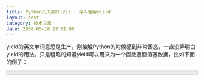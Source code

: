 ```yaml
---
title: Python天天美味(25) - 深入理解yield
layout: post
category: 技术文章
date: 2008-05-18 17:01:00
---
```


yield的英文单词意思是生产，刚接触Python的时候感到非常困惑，一直没弄明白yield的用法。只是粗略的知道yield可以用来为一个函数返回值塞数据，比如下面的例子：

<div style="border: 1px solid #cccccc; padding: 4px 5px 4px 4px; background-color: #eeeeee; font-size: 13px; width: 98%;"><!--

Code highlighting produced by Actipro CodeHighlighter (freeware)

http://www.CodeHighlighter.com/

--><span style="color: #0000ff;">def</span><span style="color: #000000;">&nbsp;addlist(alist):

&nbsp;&nbsp;&nbsp;&nbsp;</span><span style="color: #0000ff;">for</span><span style="color: #000000;">&nbsp;i&nbsp;</span><span style="color: #0000ff;">in</span><span style="color: #000000;">&nbsp;alist:

&nbsp;&nbsp;&nbsp;&nbsp;&nbsp;&nbsp;&nbsp;&nbsp;</span><span style="color: #0000ff;">yield</span><span style="color: #000000;">&nbsp;i&nbsp;</span><span style="color: #000000;">+</span><span style="color: #000000;">&nbsp;</span><span style="color: #000000;">1</span></div>
取出alist的每一项，然后把i + 1塞进去。然后通过调用取出每一项：

<div style="border: 1px solid #cccccc; padding: 4px 5px 4px 4px; background-color: #eeeeee; font-size: 13px; width: 98%;"><!--

Code highlighting produced by Actipro CodeHighlighter (freeware)

http://www.CodeHighlighter.com/

--><span style="color: #000000;">alist&nbsp;</span><span style="color: #000000;">=</span><span style="color: #000000;">&nbsp;[</span><span style="color: #000000;">1</span><span style="color: #000000;">,&nbsp;</span><span style="color: #000000;">2</span><span style="color: #000000;">,&nbsp;</span><span style="color: #000000;">3</span><span style="color: #000000;">,&nbsp;</span><span style="color: #000000;">4</span><span style="color: #000000;">]

</span><span style="color: #0000ff;">for</span><span style="color: #000000;">&nbsp;x&nbsp;</span><span style="color: #0000ff;">in</span><span style="color: #000000;">&nbsp;addlist(alist):

&nbsp;&nbsp;&nbsp;&nbsp;</span><span style="color: #0000ff;">print</span><span style="color: #000000;">&nbsp;x,</span></div>
这的确是yield应用的一个例子，但是，看过limodou的文章《[2.5版yield之学习心得](http://blog.donews.com/limodou/archive/2006/09/04/1028747.aspx)》，并自己反复体验后，对yield有了一个全新的理解。

### 
1. 包含yield的函数

假如你看到某个函数包含了yield，这意味着这个函数已经是一个Generator，它的执行会和其他普通的函数有很多不同。比如下面的简单的函数：

<div style="border: 1px solid #cccccc; padding: 4px 5px 4px 4px; background-color: #eeeeee; font-size: 13px; width: 98%;"><!--

Code highlighting produced by Actipro CodeHighlighter (freeware)

http://www.CodeHighlighter.com/

--><span style="color: #0000ff;">def</span><span style="color: #000000;">&nbsp;h():

&nbsp;&nbsp;&nbsp;&nbsp;</span><span style="color: #0000ff;">print</span><span style="color: #000000;">&nbsp;</span><span style="color: #800000;">'</span><span style="color: #800000;">To&nbsp;be&nbsp;brave</span><span style="color: #800000;">'</span><span style="color: #000000;">

&nbsp;&nbsp;&nbsp;&nbsp;</span><span style="color: #0000ff;">yield</span><span style="color: #000000;">&nbsp;</span><span style="color: #000000;">5</span><span style="color: #000000;">

h()</span></div>
可以看到，调用h()之后，print 语句并没有执行！这就是yield，那么，如何让print 语句执行呢？这就是后面要讨论的问题，通过后面的讨论和学习，就会明白yield的工作原理了。

### 
2. yield是一个表达式

Python2.5以前，yield是一个语句，但现在2.5中，yield是一个表达式(Expression)，比如：

<div style="border: 1px solid #cccccc; padding: 4px 5px 4px 4px; background-color: #eeeeee; font-size: 13px; width: 98%;"><!--

Code highlighting produced by Actipro CodeHighlighter (freeware)

http://www.CodeHighlighter.com/

--><span style="color: #000000;">m&nbsp;</span><span style="color: #000000;">=</span><span style="color: #000000;">&nbsp;</span><span style="color: #0000ff;">yield</span><span style="color: #000000;">&nbsp;</span><span style="color: #000000;">5</span></div>
表达式(yield 5)的返回值将赋值给m，所以，认为 m = 5 是错误的。那么如何获取(yield 5)的返回值呢？需要用到后面要介绍的send(msg)方法。

### 
3. 透过next()语句看原理

现在，我们来揭晓yield的工作原理。我们知道，我们上面的h()被调用后并没有执行，因为它有yield表达式，因此，我们通过next()语句让它执行。next()语句将恢复Generator执行，并直到下一个yield表达式处。比如：

<div style="border: 1px solid #cccccc; padding: 4px 5px 4px 4px; background-color: #eeeeee; font-size: 13px; width: 98%;"><!--

Code highlighting produced by Actipro CodeHighlighter (freeware)

http://www.CodeHighlighter.com/

--><span style="color: #0000ff;">def</span><span style="color: #000000;">&nbsp;h():

&nbsp;&nbsp;&nbsp;&nbsp;</span><span style="color: #0000ff;">print</span><span style="color: #000000;">&nbsp;</span><span style="color: #800000;">'</span><span style="color: #800000;">Wen&nbsp;Chuan</span><span style="color: #800000;">'</span><span style="color: #000000;">

&nbsp;&nbsp;&nbsp;&nbsp;</span><span style="color: #0000ff;">yield</span><span style="color: #000000;">&nbsp;</span><span style="color: #000000;">5</span><span style="color: #000000;">

&nbsp;&nbsp;&nbsp;&nbsp;</span><span style="color: #0000ff;">print</span><span style="color: #000000;">&nbsp;</span><span style="color: #800000;">'</span><span style="color: #800000;">Fighting!</span><span style="color: #800000;">'</span><span style="color: #000000;">

c&nbsp;</span><span style="color: #000000;">=</span><span style="color: #000000;">&nbsp;h()

c.next()</span></div>
c.next()调用后，h()开始执行，直到遇到yield 5，因此输出结果：

Wen Chuan

当我们再次调用c.next()时，会继续执行，直到找到下一个yield表达式。由于后面没有yield了，因此会拋出异常：

<div style="border: 1px solid #cccccc; padding: 4px 5px 4px 4px; background-color: #eeeeee; font-size: 13px; width: 98%;"><!--

Code highlighting produced by Actipro CodeHighlighter (freeware)

http://www.CodeHighlighter.com/

--><span style="color: #000000;">Wen&nbsp;Chuan

Fighting!

Traceback&nbsp;(most&nbsp;recent&nbsp;call&nbsp;last):

&nbsp;&nbsp;File&nbsp;</span><span style="color: #800000;">"</span><span style="color: #800000;">/home/evergreen/Codes/yidld.py</span><span style="color: #800000;">"</span><span style="color: #000000;">,&nbsp;line&nbsp;</span><span style="color: #000000;">11</span><span style="color: #000000;">,&nbsp;</span><span style="color: #0000ff;">in</span><span style="color: #000000;">&nbsp;</span><span style="color: #000000;">&lt;</span><span style="color: #000000;">module</span><span style="color: #000000;">&gt;</span><span style="color: #000000;">

&nbsp;&nbsp;&nbsp;&nbsp;c.next()

StopIteration</span></div>

### 4. send(msg) 与 next()

了解了next()如何让包含yield的函数执行后，我们再来看另外一个非常重要的函数send(msg)。其实next()和send()在一定意义上作用是相似的，区别是send()可以传递yield表达式的值进去，而next()不能传递特定的值，只能传递None进去。因此，我们可以看做

c.next() 和 c.send(None) 作用是一样的。

来看这个例子：

<div style="border: 1px solid #cccccc; padding: 4px 5px 4px 4px; background-color: #eeeeee; font-size: 13px; width: 98%;"><!--

Code highlighting produced by Actipro CodeHighlighter (freeware)

http://www.CodeHighlighter.com/

--><span style="color: #0000ff;">def</span><span style="color: #000000;">&nbsp;h():

&nbsp;&nbsp;&nbsp;&nbsp;</span><span style="color: #0000ff;">print</span><span style="color: #000000;">&nbsp;</span><span style="color: #800000;">'</span><span style="color: #800000;">Wen&nbsp;Chuan</span><span style="color: #800000;">'</span><span style="color: #000000;">,

&nbsp;&nbsp;&nbsp;&nbsp;m&nbsp;</span><span style="color: #000000;">=</span><span style="color: #000000;">&nbsp;</span><span style="color: #0000ff;">yield</span><span style="color: #000000;">&nbsp;</span><span style="color: #000000;">5</span><span style="color: #000000;">&nbsp;&nbsp;</span><span style="color: #008000;">#</span><span style="color: #008000;">&nbsp;Fighting!</span><span style="color: #008000;">

</span><span style="color: #000000;">&nbsp;&nbsp;&nbsp;&nbsp;</span><span style="color: #0000ff;">print</span><span style="color: #000000;">&nbsp;m

&nbsp;&nbsp;&nbsp;&nbsp;d&nbsp;</span><span style="color: #000000;">=</span><span style="color: #000000;">&nbsp;</span><span style="color: #0000ff;">yield</span><span style="color: #000000;">&nbsp;</span><span style="color: #000000;">12</span><span style="color: #000000;">

&nbsp;&nbsp;&nbsp;&nbsp;</span><span style="color: #0000ff;">print</span><span style="color: #000000;">&nbsp;</span><span style="color: #800000;">'</span><span style="color: #800000;">We&nbsp;are&nbsp;together!</span><span style="color: #800000;">'</span><span style="color: #000000;">

c&nbsp;</span><span style="color: #000000;">=</span><span style="color: #000000;">&nbsp;h()

c.next()&nbsp;&nbsp;</span><span style="color: #008000;">#</span><span style="color: #008000;">相当于c.send(None)</span><span style="color: #008000;">

</span><span style="color: #000000;">c.send(</span><span style="color: #800000;">'</span><span style="color: #800000;">Fighting!</span><span style="color: #800000;">'</span><span style="color: #000000;">)&nbsp;&nbsp;</span><span style="color: #008000;">#</span><span style="color: #008000;">(yield&nbsp;5)表达式被赋予了'Fighting!'</span></div>
输出的结果为：

Wen Chuan Fighting!

需要提醒的是，第一次调用时，请使用next()语句或是send(None)，不能使用send发送一个非None的值，否则会出错的，因为没有yield语句来接收这个值。

### 
5. send(msg) 与 next()的返回值

send(msg) 和 next()是有返回值的，它们的返回值很特殊，返回的是下一个yield表达式的参数。比如yield 5，则返回 5 。到这里，是不是明白了一些什么东西？本文第一个例子中，通过for i in alist 遍历 Generator，其实是每次都调用了alist.Next()，而每次alist.Next()的返回值正是yield的参数，即我们开始认为被压进去的东东。我们再延续上面的例子：

<div style="border: 1px solid #cccccc; padding: 4px 5px 4px 4px; background-color: #eeeeee; font-size: 13px; width: 98%;"><!--

Code highlighting produced by Actipro CodeHighlighter (freeware)

http://www.CodeHighlighter.com/

--><span style="color: #0000ff;">def</span><span style="color: #000000;">&nbsp;h():

&nbsp;&nbsp;&nbsp;&nbsp;</span><span style="color: #0000ff;">print</span><span style="color: #000000;">&nbsp;</span><span style="color: #800000;">'</span><span style="color: #800000;">Wen&nbsp;Chuan</span><span style="color: #800000;">'</span><span style="color: #000000;">,

&nbsp;&nbsp;&nbsp;&nbsp;m&nbsp;</span><span style="color: #000000;">=</span><span style="color: #000000;">&nbsp;</span><span style="color: #0000ff;">yield</span><span style="color: #000000;">&nbsp;</span><span style="color: #000000;">5</span><span style="color: #000000;">&nbsp;&nbsp;</span><span style="color: #008000;">#</span><span style="color: #008000;">&nbsp;Fighting!</span><span style="color: #008000;">

</span><span style="color: #000000;">&nbsp;&nbsp;&nbsp;&nbsp;</span><span style="color: #0000ff;">print</span><span style="color: #000000;">&nbsp;m

&nbsp;&nbsp;&nbsp;&nbsp;d&nbsp;</span><span style="color: #000000;">=</span><span style="color: #000000;">&nbsp;</span><span style="color: #0000ff;">yield</span><span style="color: #000000;">&nbsp;</span><span style="color: #000000;">12</span><span style="color: #000000;">

&nbsp;&nbsp;&nbsp;&nbsp;</span><span style="color: #0000ff;">print</span><span style="color: #000000;">&nbsp;</span><span style="color: #800000;">'</span><span style="color: #800000;">We&nbsp;are&nbsp;together!</span><span style="color: #800000;">'</span><span style="color: #000000;">

c&nbsp;</span><span style="color: #000000;">=</span><span style="color: #000000;">&nbsp;h()

m&nbsp;</span><span style="color: #000000;">=</span><span style="color: #000000;">&nbsp;c.next()&nbsp;&nbsp;</span><span style="color: #008000;">#</span><span style="color: #008000;">m&nbsp;获取了yield&nbsp;5&nbsp;的参数值&nbsp;5</span><span style="color: #008000;">

</span><span style="color: #000000;">d&nbsp;</span><span style="color: #000000;">=</span><span style="color: #000000;">&nbsp;c.send(</span><span style="color: #800000;">'</span><span style="color: #800000;">Fighting!</span><span style="color: #800000;">'</span><span style="color: #000000;">)&nbsp;&nbsp;</span><span style="color: #008000;">#</span><span style="color: #008000;">d&nbsp;获取了yield&nbsp;12&nbsp;的参数值12</span><span style="color: #008000;">

</span><span style="color: #0000ff;">print</span><span style="color: #000000;">&nbsp;</span><span style="color: #800000;">'</span><span style="color: #800000;">We&nbsp;will&nbsp;never&nbsp;forget&nbsp;the&nbsp;date</span><span style="color: #800000;">'</span><span style="color: #000000;">,&nbsp;m,&nbsp;</span><span style="color: #800000;">'</span><span style="color: #800000;">.</span><span style="color: #800000;">'</span><span style="color: #000000;">,&nbsp;d</span></div>
输出结果：

Wen Chuan Fighting!

We will never forget the date 5 . 12

### 
6. throw() 与 close()中断 Generator

中断Generator是一个非常灵活的技巧，可以通过throw抛出一个GeneratorExit异常来终止Generator。Close()方法作用是一样的，其实内部它是调用了throw(GeneratorExit)的。我们看：

<div style="border: 1px solid #cccccc; padding: 4px 5px 4px 4px; background-color: #eeeeee; font-size: 13px; width: 98%;"><!--

Code highlighting produced by Actipro CodeHighlighter (freeware)

http://www.CodeHighlighter.com/

--><span style="color: #0000ff;">def</span><span style="color: #000000;">&nbsp;close(self):

&nbsp;&nbsp;&nbsp;&nbsp;</span><span style="color: #0000ff;">try</span><span style="color: #000000;">:

&nbsp;&nbsp;&nbsp;&nbsp;&nbsp;&nbsp;&nbsp;&nbsp;self.throw(GeneratorExit)

&nbsp;&nbsp;&nbsp;&nbsp;</span><span style="color: #0000ff;">except</span><span style="color: #000000;">&nbsp;(GeneratorExit,&nbsp;StopIteration):

&nbsp;&nbsp;&nbsp;&nbsp;&nbsp;&nbsp;&nbsp;&nbsp;</span><span style="color: #0000ff;">pass</span><span style="color: #000000;">

&nbsp;&nbsp;&nbsp;&nbsp;</span><span style="color: #0000ff;">else</span><span style="color: #000000;">:

&nbsp;&nbsp;&nbsp;&nbsp;&nbsp;&nbsp;&nbsp;&nbsp;</span><span style="color: #0000ff;">raise</span><span style="color: #000000;">&nbsp;RuntimeError(</span><span style="color: #800000;">"</span><span style="color: #800000;">generator&nbsp;ignored&nbsp;GeneratorExit</span><span style="color: #800000;">"</span><span style="color: #000000;">)

</span><span style="color: #008000;">#</span><span style="color: #008000;">&nbsp;Other&nbsp;exceptions&nbsp;are&nbsp;not&nbsp;caught</span></div>
因此，当我们调用了close()方法后，再调用next()或是send(msg)的话会抛出一个异常：

<div style="border: 1px solid #cccccc; padding: 4px 5px 4px 4px; background-color: #eeeeee; font-size: 13px; width: 98%;"><!--

Code highlighting produced by Actipro CodeHighlighter (freeware)

http://www.CodeHighlighter.com/

--><span style="color: #000000;">Traceback&nbsp;(most&nbsp;recent&nbsp;call&nbsp;last):

&nbsp;&nbsp;File&nbsp;</span><span style="color: #800000;">"</span><span style="color: #800000;">/home/evergreen/Codes/yidld.py</span><span style="color: #800000;">"</span><span style="color: #000000;">,&nbsp;line&nbsp;</span><span style="color: #000000;">14</span><span style="color: #000000;">,&nbsp;</span><span style="color: #0000ff;">in</span><span style="color: #000000;">&nbsp;</span><span style="color: #000000;">&lt;</span><span style="color: #000000;">module</span><span style="color: #000000;">&gt;</span><span style="color: #000000;">

&nbsp;&nbsp;&nbsp;&nbsp;d&nbsp;</span><span style="color: #000000;">=</span><span style="color: #000000;">&nbsp;c.send(</span><span style="color: #800000;">'</span><span style="color: #800000;">Fighting!</span><span style="color: #800000;">'</span><span style="color: #000000;">)&nbsp;&nbsp;</span><span style="color: #008000;">#</span><span style="color: #008000;">d&nbsp;获取了yield&nbsp;12&nbsp;的参数值12</span><span style="color: #008000;">

</span><span style="color: #000000;">StopIteration</span></div>

注：以上观点属于本人的个人理解，如有偏差请批评指正。谢谢！

&nbsp;

#### [Python  天天美味系列（总）](http://www.cnblogs.com/coderzh/archive/2008/07/08/pythoncookbook.html)
<p>[Python    天天美味(23) - enumerate遍历数组](http://www.cnblogs.com/coderzh/archive/2008/05/17/1201509.html) 
  
[Python    天天美味(24) - 初始化多维数组](http://www.cnblogs.com/coderzh/archive/2008/05/18/1201993.html) &nbsp;
  
[Python    天天美味(25) - 深入理解yield](http://www.cnblogs.com/coderzh/archive/2008/05/18/1202040.html) &nbsp;
  
[Python    天天美味(26) - __getattr__与__setattr__](http://www.cnblogs.com/coderzh/archive/2008/05/25/1206931.html) &nbsp;
  
[Python    天天美味(27) - 网络编程起步(Socket发送消息)](http://www.cnblogs.com/coderzh/archive/2008/06/07/1215607.html) &nbsp;
...
</p>

